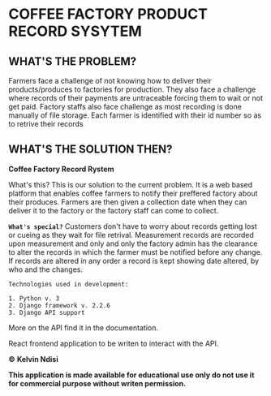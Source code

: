 # COFFEE FACTORY PRODUCT RECORD SYSYTEM

## WHAT'S THE PROBLEM?

Farmers face a challenge of not knowing how to deliver their products/produces to factories for production. They also face a challenge where records of their payments are untraceable forcing them to wait or not get paid. Factory staffs also face challenge as most recording is done manually of file storage. Each farmer is identified with their id number so as to retrive their records

## WHAT'S THE SOLUTION THEN?

**Coffee Factory Record Rystem**

What's this? This is our solution to the current problem. It is a web based platform that enables coffee farmers to notify their preffered factory about their produces. Farmers are then given a collection date when they can deliver it to the factory or the factory staff can come to collect.

**`What's special?`**
Customers don't have to worry about records getting lost or cueing as they wait for file retrival. Measurement records are recorded upon measurement and only and only the factory admin has the clearance to alter the records in which the farmer must be notified before any change. If records are altered in any order a record is kept showing date altered, by who and the changes.

`Technologies used in development:`

    1. Python v. 3
    2. Django framework v. 2.2.6
    3. Django API support

More on the API find it in the documentation.

React frontend application to be writen to interact with the API.

**&copy;** **Kelvin Ndisi**

**This application is made available for educational use only do not use it for commercial purpose without writen permission.**
